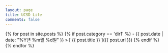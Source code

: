 ```yaml
---
layout: page
title: UCSD Life
comments: false
---
```


{% for post in site.posts %}
  {% if post.category == 'dir1' %}
    - {{ post.date | date: "%Y년 %m월 %d일" }} &raquo; [ {{ post.title }} ]({{ post.url }})
  {% endif %}
{% endfor %}
